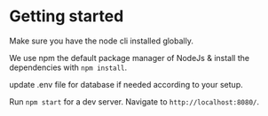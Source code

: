 # Getting started

Make sure you have the node cli installed globally. 

We use npm the default package manager of NodeJs & install the dependencies with `npm install`.

update .env file for database if needed according to your setup.

Run `npm start` for a dev server. Navigate to `http://localhost:8080/`. 
